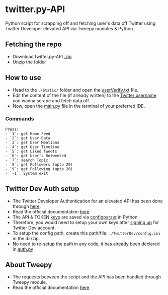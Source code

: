 # twitter.py-API
Python script for scrapping off and fetching user's data off Twitter using Twitter Developer elevated API via Tweepy modules & Python.

## Fetching the repo
 - Download twitter.py-API [.zip](https://github.com/kxnyshk/twitter.py-API/archive/refs/heads/master.zip)
 - Unzip the folder

## How to use
 - Head to the `./Static/` folder and open the [userVerify.txt](https://github.com/kxnyshk/twitter.py-API/blob/master/Static/userVerify.txt) file.
 - Edit the content of the file (if already written) to the [Twitter username](https://help.twitter.com/en/managing-your-account/twitter-username-rules) you wanna scrape and fetch data off.
 - Now, open the [main.py](https://github.com/kxnyshk/twitter.py-API/blob/master/main.py) file in the terminal of your preferred IDE.

  ### Commands
    Press:
    - `1`: get Home Feed
    - `2`: get User Data
    - `3`: get User Mentions
    - `4`: get User Timeline
    - `5`: get Liked Tweets
    - `6`: get User's Retweeted
    - `7`: search Topic
    - `8`: get Followers (upto 20)
    - `9`: get Following (upto 20)
    - `-1`: System exit
    
## Twitter Dev Auth setup
 - The Twitter Developer Authentication for an elevated API has been done through [here](https://developer.twitter.com/en/products/twitter-api).
 - Read the official documentation [here](https://developer.twitter.com/en/docs)
 - The API & TOKEN [keys](https://developer.twitter.com/en/docs/twitter-api/getting-started/getting-access-to-the-twitter-api#:~:text=API%20Key%20and%20Secret%3A%20Essentially,Tokens%20or%20App%20Access%20Token.) are saved via [configparser](https://docs.python.org/3/library/configparser.html) in Python.
 - Therefore, you would need to setup your own keys after [signing up](https://developer.twitter.com/en/portal/petition/essential/basic-info) for Twitter Dev account.
 - To setup the config path, create this path/file: `./TwitterDev/config.ini` in the dir/zip.
 - No need to re-setup the path in any code, it has already been declared in [auth.py](https://github.com/kxnyshk/twitter.py-API/blob/master/auth.py)

## About Tweepy
 - The requests between the script and the API has been handled through Tweepy module.
 - Read the official documentation [here](https://docs.tweepy.org/en/stable/)
